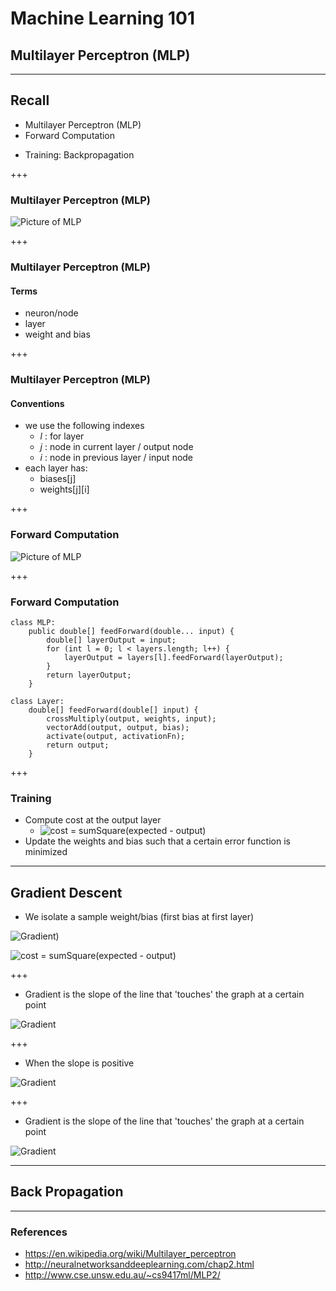 # Machine Learning 101
## Multilayer Perceptron (MLP)

---
## Recall
* Multilayer Perceptron (MLP)
* Forward Computation
- Training: Backpropagation

+++
### Multilayer Perceptron (MLP)

![Picture of MLP](https://raw.githubusercontent.com/vincintz/ml101/master/notes/assets/mlp.png)

+++
### Multilayer Perceptron (MLP)

#### Terms
* neuron/node
* layer
* weight and bias


+++
### Multilayer Perceptron (MLP)

#### Conventions
* we use the following indexes
  * _l_ : for layer
  * _j_ : node in current layer / output node
  * _i_ : node in previous layer / input node
* each layer has:
  * biases\[j\]
  * weights\[j\]\[i\]

+++
### Forward Computation
![Picture of MLP](https://raw.githubusercontent.com/vincintz/ml101/master/notes/assets/xor-mlp.png)

+++
### Forward Computation
```
class MLP:
    public double[] feedForward(double... input) {
        double[] layerOutput = input;
        for (int l = 0; l < layers.length; l++) {
            layerOutput = layers[l].feedForward(layerOutput);
        }
        return layerOutput;
    }
```
```
class Layer:
    double[] feedForward(double[] input) {
        crossMultiply(output, weights, input);
        vectorAdd(output, output, bias);
        activate(output, activationFn);
        return output;
    }
```
+++
### Training

* Compute cost at the output layer
  * ![cost = sumSquare(expected - output)](https://raw.githubusercontent.com/vincintz/ml101/master/notes/assets/cost.png)
* Update the weights and bias such that a certain error function is minimized

---
## Gradient Descent

* We isolate a sample weight/bias (first bias at first layer)

![Gradient)](https://raw.githubusercontent.com/vincintz/ml101/master/notes/assets/gradient1.png)

![cost = sumSquare(expected - output)](https://raw.githubusercontent.com/vincintz/ml101/master/notes/assets/cost.png)

+++
* Gradient is the slope of the line that 'touches' the graph at a certain point

![Gradient](https://raw.githubusercontent.com/vincintz/ml101/master/notes/assets/gradient2.png)

+++
* When the slope is positive

![Gradient](https://raw.githubusercontent.com/vincintz/ml101/master/notes/assets/gradient2.png)

+++
* Gradient is the slope of the line that 'touches' the graph at a certain point

![Gradient](https://raw.githubusercontent.com/vincintz/ml101/master/notes/assets/gradient3.png)

---
## Back Propagation

---
### References
* https://en.wikipedia.org/wiki/Multilayer_perceptron
* http://neuralnetworksanddeeplearning.com/chap2.html
* http://www.cse.unsw.edu.au/~cs9417ml/MLP2/
